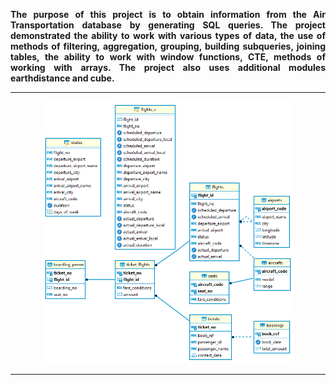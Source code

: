 <body><b>
    <p align="justify">
      The purpose of this project is to obtain information
      from the Air Transportation database by generating SQL queries. 
      The project demonstrated the ability to work with various types of data, 
      the use of methods of filtering, aggregation, grouping, building subqueries,
      joining tables, the ability to work with window functions, CTE, methods of working with arrays.
      The project also uses additional modules earthdistance and cube.
      <hr>  
    </p>
    <p align="center">
        <img src="https://github.com/DurinPavel/avia_transportations_sql/blob/main/images/postgres_bookings.png" alt="Screenshot of the database diagram" width=80%>
        <hr>
    </p>
</b></body>
